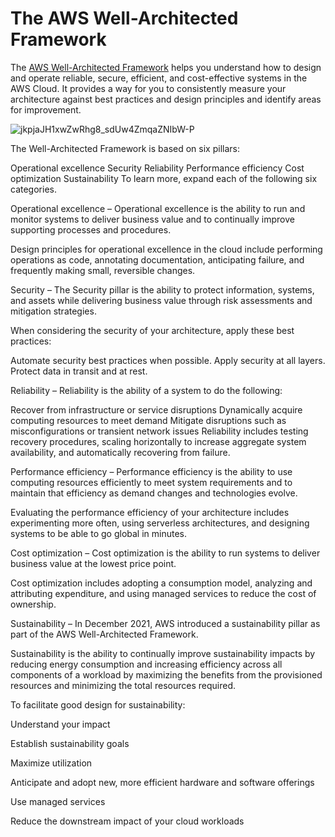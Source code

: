 # The AWS Well-Architected Framework

The [AWS Well-Architected Framework](https://docs.aws.amazon.com/wellarchitected/latest/framework/welcome.html) helps you understand how to design and operate reliable, secure, efficient, and cost-effective systems in the AWS Cloud. It provides a way for you to consistently measure your architecture against best practices and design principles and identify areas for improvement.

![jkpjaJH1xwZwRhg8_sdUw4ZmqaZNIbW-P](https://github.com/pranjal779/important-notes/assets/50409572/2666b93f-f31f-4de8-a3e1-a42b16275686)

The Well-Architected Framework is based on six pillars: 

Operational excellence
Security
Reliability
Performance efficiency
Cost optimization
Sustainability
To learn more, expand each of the following six categories.


Operational excellence
–
Operational excellence is the ability to run and monitor systems to deliver business value and to continually improve supporting processes and procedures.  



Design principles for operational excellence in the cloud include performing operations as code, annotating documentation, anticipating failure, and frequently making small, reversible changes.


Security
–
The Security pillar is the ability to protect information, systems, and assets while delivering business value through risk assessments and mitigation strategies. 



When considering the security of your architecture, apply these best practices:

Automate security best practices when possible.
Apply security at all layers.
Protect data in transit and at rest.

Reliability
–
Reliability is the ability of a system to do the following:

Recover from infrastructure or service disruptions
Dynamically acquire computing resources to meet demand
Mitigate disruptions such as misconfigurations or transient network issues
Reliability includes testing recovery procedures, scaling horizontally to increase aggregate system availability, and automatically recovering from failure.


Performance efficiency
–
Performance efficiency is the ability to use computing resources efficiently to meet system requirements and to maintain that efficiency as demand changes and technologies evolve. 



Evaluating the performance efficiency of your architecture includes experimenting more often, using serverless architectures, and designing systems to be able to go global in minutes.


Cost optimization
–
Cost optimization is the ability to run systems to deliver business value at the lowest price point. 



Cost optimization includes adopting a consumption model, analyzing and attributing expenditure, and using managed services to reduce the cost of ownership.


Sustainability
–
In December 2021, AWS introduced a sustainability pillar as part of the AWS Well-Architected Framework.



Sustainability is the ability to continually improve sustainability impacts by reducing energy consumption and increasing efficiency across all components of a workload by maximizing the benefits from the provisioned resources and minimizing the total resources required.



To facilitate good design for sustainability:

Understand your impact

Establish sustainability goals

Maximize utilization

Anticipate and adopt new, more efficient hardware and software offerings

Use managed services

Reduce the downstream impact of your cloud workloads
